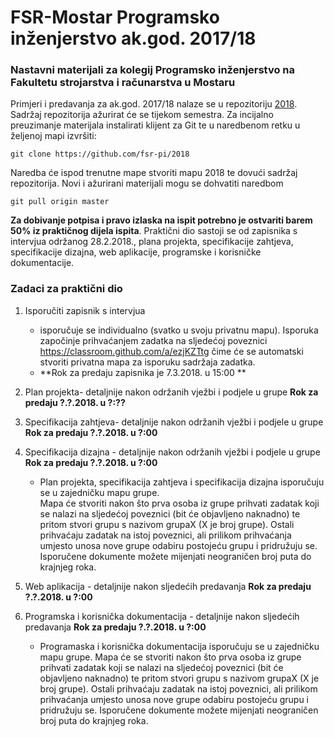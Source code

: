 # FSR-Mostar Programsko inženjerstvo ak.god. 2017/18
### Nastavni materijali za kolegij Programsko inženjerstvo na Fakultetu strojarstva i računarstva u Mostaru

Primjeri i predavanja  za ak.god. 2017/18 nalaze se u repozitoriju [2018](https://github.com/fsr-pi/2018). Sadržaj repozitorija ažurirat će se tijekom semestra.
Za incijalno preuzimanje materijala instalirati klijent za Git te u naredbenom retku u željenoj mapi izvršiti:

```
git clone https://github.com/fsr-pi/2018
```
Naredba će ispod trenutne mape stvoriti mapu 2018 te dovući sadržaj repozitorija. Novi i ažurirani materijali mogu se dohvatiti naredbom 
```
git pull origin master
```

**Za dobivanje potpisa i pravo izlaska na ispit potrebno je ostvariti barem 50% iz praktičnog dijela ispita**. 
Praktični dio sastoji se od zapisnika s intervjua održanog 28.2.2018., plana projekta, specifikacije zahtjeva, specifikacije dizajna, web aplikacije, programske i korisničke dokumentacije.

### Zadaci za praktični dio
1. Isporučiti zapisnik s intervjua
	* isporučuje se individualno (svatko u svoju privatnu mapu). Isporuka započinje prihvaćanjem zadatka na sljedećoj poveznici https://classroom.github.com/a/ezjKZTtg čime će se automatski stvoriti privatna mapa za isporuku sadržaja zadatka. 
	* **Rok za predaju zapisnika je 7.3.2018. u 15:00 **
	 
2. Plan projekta- detaljnije nakon održanih vježbi i podjele u grupe **Rok za predaju ?.?.2018. u ?:??**
3. Specifikacija zahtjeva- detaljnije nakon održanih vježbi i podjele u grupe **Rok za predaju ?.?.2018. u ?:00**
4. Specifikacija dizajna - detaljnije nakon održanih vježbi i podjele u grupe **Rok za predaju ?.?.2018. u ?:00**
	* Plan projekta, specifikacija zahtjeva i specifikacija dizajna isporučuju se u zajedničku mapu grupe.  
	Mapa će stvoriti nakon što prva osoba iz grupe prihvati zadatak koji se nalazi na sljedećoj poveznici (bit će objavljeno naknadno) 
	te pritom stvori grupu s nazivom grupaX (X je broj grupe). Ostali prihvaćaju zadatak na istoj poveznici, ali prilikom prihvaćanja umjesto unosa nove grupe odabiru postojeću grupu i pridružuju se.
	Isporučene dokumente možete mijenjati neograničen broj puta do krajnjeg roka.

5. Web aplikacija - detaljnije nakon sljedećih predavanja **Rok za predaju ?.?.2018. u ?:00**
6. Programska i korisnička dokumentacija - detaljnije nakon sljedećih predavanja **Rok za predaju ?.?.2018. u ?:00**
	* Programaska i korisnička dokumentacija isporučuju se u zajedničku mapu grupe. Mapa će se stvoriti nakon što prva osoba iz grupe prihvati zadatak koji se nalazi na sljedećoj poveznici (bit će objavljeno naknadno) 
		te pritom stvori grupu s nazivom grupaX (X je broj grupe). Ostali prihvaćaju zadatak na istoj poveznici, ali prilikom prihvaćanja umjesto unosa nove grupe odabiru postojeću grupu i pridružuju se. Isporučene dokumente možete mijenjati neograničen broj puta do krajnjeg roka.

